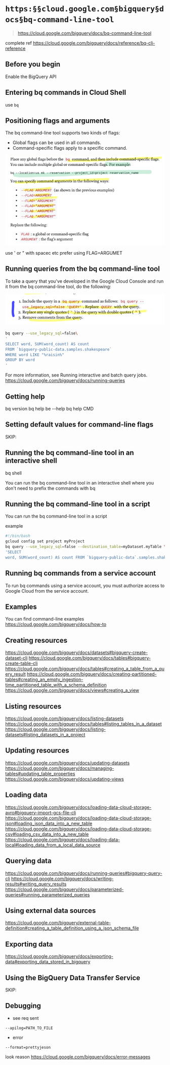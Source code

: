 # `https:§§cloud.google.com§bigquery§docs§bq-command-line-tool`

> <https://cloud.google.com/bigquery/docs/bq-command-line-tool>

complete ref 
https://cloud.google.com/bigquery/docs/reference/bq-cli-reference

## Before you begin

Enable the BigQuery API

## Entering bq commands in Cloud Shell

use `bq`

## Positioning flags and arguments

The bq command-line tool supports two kinds of flags:

- Global flags can be used in all commands.
- Command-specific flags apply to a specific command.

![](2021-08-17-17-44-21.png)

use ' or "  with spacec etc
prefer using FLAG=ARGUMET

## Running queries from the bq command-line tool

To take a query that you've developed in the Google Cloud Console and run it from the bq command-line tool, do the following:

![](2021-08-17-17-46-24.png)

```bash
bq query --use_legacy_sql=false\
'
SELECT word, SUM(word_count) AS count
FROM `bigquery-public-data.samples.shakespeare`
WHERE word LIKE "%raisin%"
GROUP BY word
'
```

For more information, see Running interactive and batch query jobs.
https://cloud.google.com/bigquery/docs/running-queries

## Getting help

bq version
bq help
be --help
bq help CMD

## Setting default values for command-line flags

SKIP:

## Running the bq command-line tool in an interactive shell

bq shell

You can run the bq command-line tool in an interactive shell where you don't need to prefix the commands with bq

## Running the bq command-line tool in a script

You can run the bq command-line tool in a script

example

```bash
#!/bin/bash 
gcloud config set project myProject 
bq query --use_legacy_sql=false --destination_table=myDataset.myTable \ 
'SELECT
word, SUM(word_count) AS count FROM `bigquery-public-data`.samples.shakespeare WHERE word LIKE "%raisin%" GROUP BY word'
```

## Running bq commands from a service account

To run bq commands using a service account, you must authorize access to Google Cloud from the service account.

## Examples

You can find command-line examples
https://cloud.google.com/bigquery/docs/how-to

## Creating resources

https://cloud.google.com/bigquery/docs/datasets#bigquery-create-dataset-cli
https://cloud.google.com/bigquery/docs/tables#bigquery-create-table-cli
https://cloud.google.com/bigquery/docs/tables#creating_a_table_from_a_query_result
https://cloud.google.com/bigquery/docs/creating-partitioned-tables#creating_an_empty_ingestion-time_partitioned_table_with_a_schema_definition
https://cloud.google.com/bigquery/docs/views#creating_a_view

## Listing resources

https://cloud.google.com/bigquery/docs/listing-datasets
https://cloud.google.com/bigquery/docs/tables#listing_tables_in_a_dataset
https://cloud.google.com/bigquery/docs/listing-datasets#listing_datasets_in_a_project

## Updating resources

https://cloud.google.com/bigquery/docs/updating-datasets
https://cloud.google.com/bigquery/docs/managing-tables#updating_table_properties
https://cloud.google.com/bigquery/docs/updating-views

## Loading data

https://cloud.google.com/bigquery/docs/loading-data-cloud-storage-avro#bigquery-import-gcs-file-cli
https://cloud.google.com/bigquery/docs/loading-data-cloud-storage-json#loading_json_data_into_a_new_table
https://cloud.google.com/bigquery/docs/loading-data-cloud-storage-csv#loading_csv_data_into_a_new_table
https://cloud.google.com/bigquery/docs/loading-data-local#loading_data_from_a_local_data_source

## Querying data

https://cloud.google.com/bigquery/docs/running-queries#bigquery-query-cli
https://cloud.google.com/bigquery/docs/writing-results#writing_query_results
https://cloud.google.com/bigquery/docs/parameterized-queries#running_parameterized_queries

## Using external data sources

https://cloud.google.com/bigquery/external-table-definition#creating_a_table_definition_using_a_json_schema_file

## Exporting data

https://cloud.google.com/bigquery/docs/exporting-data#exporting_data_stored_in_bigquery

## Using the BigQuery Data Transfer Service

SKIP:

## Debugging

- see req sent 
```
--apilog=PATH_TO_FILE
```
- error 
```
--format=prettyjeson
```
look reason
https://cloud.google.com/bigquery/docs/error-messages
